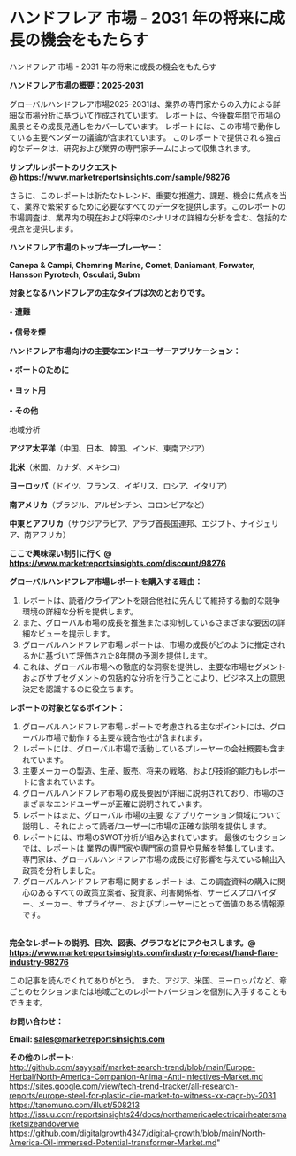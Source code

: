 # ハンドフレア 市場 - 2031 年の将来に成長の機会をもたらす
ハンドフレア 市場 - 2031 年の将来に成長の機会をもたらす

<strong><b>ハンドフレア市場の概要：2025-2031</b></strong>

グローバルハンドフレア市場2025-2031は、業界の専門家からの入力による詳細な市場分析に基づいて作成されています。 レポートは、今後数年間で市場の風景とその成長見通しをカバーしています。 レポートには、この市場で動作している主要ベンダーの議論が含まれています。 このレポートで提供される独占的なデータは、研究および業界の専門家チームによって収集されます。

<strong>サンプルレポートのリクエスト @ <a href=https://www.marketreportsinsights.com/sample/98276>https://www.marketreportsinsights.com/sample/98276</a></strong>

さらに、このレポートは新たなトレンド、重要な推進力、課題、機会に焦点を当て、業界で繁栄するために必要なすべてのデータを提供します。このレポートの市場調査は、業界内の現在および将来のシナリオの詳細な分析を含む、包括的な視点を提供します。

<strong>ハンドフレア市場のトップキープレーヤー：</strong>

<strong>Canepa & Campi, Chemring Marine, Comet, Daniamant, Forwater, Hansson Pyrotech, Osculati, Subm</strong>

<strong><b>対象となるハンドフレアの主なタイプは次のとおりです。</b></strong>

<strong>• 遭難<br><br>• 信号を煙</strong>

<strong><b>ハンドフレア市場向けの主要なエンドユーザーアプリケーション：</b></strong>

<strong>• ボートのために<br><br>• ヨット用<br><br>• その他</strong>

 地域分析

<strong><b>アジア太平洋</b></strong>（中国、日本、韓国、インド、東南アジア）

<strong><b>北米</b></strong>（米国、カナダ、メキシコ）

<strong><b>ヨーロッパ</b></strong>（ドイツ、フランス、イギリス、ロシア、イタリア）

<strong><b>南アメリカ</b></strong>（ブラジル、アルゼンチン、コロンビアなど）

<strong><b>中東とアフリカ</b></strong>（サウジアラビア、アラブ首長国連邦、エジプト、ナイジェリア、南アフリカ）

<strong>ここで興味深い割引に行く @ <a href=https://www.marketreportsinsights.com/discount/98276>https://www.marketreportsinsights.com/discount/98276</a></strong>

<strong><b>グローバルハンドフレア市場レポートを購入する理由：</b></strong>
<ol>
  <li>レポートは、読者/クライアントを競合他社に先んじて維持する動的な競争環境の詳細な分析を提供します。</li>
  <li>また、グローバル市場の成長を推進または抑制しているさまざまな要因の詳細なビューを提示します。</li>
  <li>グローバルハンドフレア市場レポートは、市場の成長がどのように推定されるかに基づいて評価された8年間の予測を提供します。</li>
  <li>これは、グローバル市場への徹底的な洞察を提供し、主要な市場セグメントおよびサブセグメントの包括的な分析を行うことにより、ビジネス上の意思決定を認識するのに役立ちます。</li>
</ol>
<strong><b>レポートの対象となるポイント：</b></strong>
<ol>
  <li>グローバルハンドフレア市場レポートで考慮される主なポイントには、グローバル市場で動作する主要な競合他社が含まれます。</li>
  <li>レポートには、グローバル市場で活動しているプレーヤーの会社概要も含まれています。</li>
  <li>主要メーカーの製造、生産、販売、将来の戦略、および技術的能力もレポートに含まれています。</li>
  <li>グローバルハンドフレア市場の成長要因が詳細に説明されており、市場のさまざまなエンドユーザーが正確に説明されています。</li>
  <li>レポートはまた、グローバル 市場の主要 なアプリケーション領域について説明し、それによって読者/ユーザーに市場の正確な説明を提供します。</li>
  <li>レポートには、市場のSWOT分析が組み込まれています。 最後のセクションでは、レポートは 業界の専門家や専門家の意見や見解を特集しています。 専門家は、グローバルハンドフレア市場の成長に好影響を与えている輸出入政策を分析しました。</li>
  <li>グローバルハンドフレア市場に関するレポートは、この調査資料の購入に関心のあるすべての政策立案者、投資家、利害関係者、サービスプロバイダー、メーカー、サプライヤー、およびプレーヤーにとって価値のある情報源です。</li>
</ol><br>
<strong>完全なレポートの説明、目次、図表、グラフなどにアクセスします。@ <a href=https://www.marketreportsinsights.com/industry-forecast/hand-flare-industry-98276>https://www.marketreportsinsights.com/industry-forecast/hand-flare-industry-98276</a></strong>

この記事を読んでくれてありがとう。 また、アジア、米国、ヨーロッパなど、章ごとのセクションまたは地域ごとのレポートバージョンを個別に入手することもできます。

<strong><b>お問い合わせ：</b></strong>

<strong>Email: </strong><a href=mailto:sales@marketreportsinsights.com><strong>sales@marketreportsinsights.com</strong></a>

<strong>その他のレポート:</strong>
<br>
<a href=http://github.com/sayysaif/market-search-trend/blob/main/Europe-Herbal/North-America-Companion-Animal-Anti-infectives-Market.md>http://github.com/sayysaif/market-search-trend/blob/main/Europe-Herbal/North-America-Companion-Animal-Anti-infectives-Market.md</a>
<br>
<a href=https://sites.google.com/view/tech-trend-tracker/all-research-reports/europe-steel-for-plastic-die-market-to-witness-xx-cagr-by-2031>https://sites.google.com/view/tech-trend-tracker/all-research-reports/europe-steel-for-plastic-die-market-to-witness-xx-cagr-by-2031</a>
<br>
<a href=https://tanomuno.com/illust/508213>https://tanomuno.com/illust/508213</a>
<br>
<a href=https://issuu.com/reportsinsights24/docs/northamericaelectricairheatersmarketsizeandovervie>https://issuu.com/reportsinsights24/docs/northamericaelectricairheatersmarketsizeandovervie</a>
<br>
<a href=https://github.com/digitalgrowth4347/digital-growth/blob/main/North-America-Oil-immersed-Potential-transformer-Market.md>https://github.com/digitalgrowth4347/digital-growth/blob/main/North-America-Oil-immersed-Potential-transformer-Market.md</a>"
